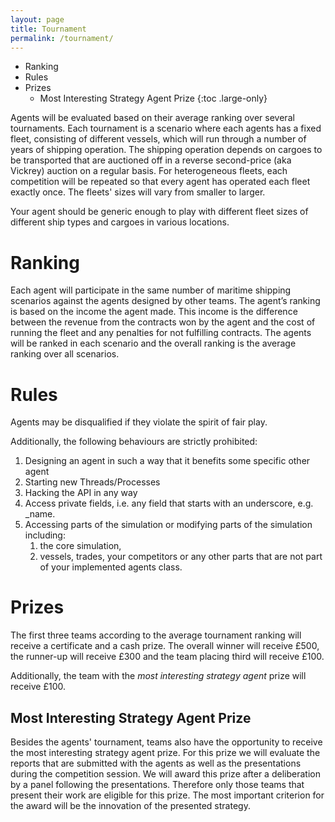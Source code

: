 ```yaml
---
layout: page
title: Tournament
permalink: /tournament/
---
```


* Ranking
* Rules
* Prizes
  * Most Interesting Strategy Agent Prize
{:toc .large-only}

Agents will be evaluated based on their average ranking over several
tournaments. Each tournament is a scenario where each agents has
a fixed fleet, consisting of different vessels, which will run through
a number of years of shipping operation. The shipping operation depends on cargoes to be transported that are auctioned off in a reverse second-price (aka Vickrey) auction on a regular basis.
For heterogeneous fleets, each competition will be repeated so that every agent has operated each fleet exactly once.
The fleets' sizes will vary from smaller to larger.


Your agent should be generic enough to play with different fleet sizes of different ship types and cargoes in various locations.

# Ranking

Each agent will participate in the same number of maritime shipping scenarios against the agents designed by other teams. 
The agent’s ranking is based on the income the agent made.
This income is the difference between the revenue from the contracts won by the agent and the cost of running the fleet and any penalties for not fulfilling contracts.
The agents will be ranked in each scenario and the overall ranking is the average ranking over all scenarios.

# Rules

Agents may be disqualified if they violate the spirit of fair play.

Additionally, the following behaviours are strictly prohibited: 

1. Designing an agent in such a way that it benefits
some specific other agent
2. Starting new Threads/Processes
3. Hacking the API in any way
4. Access private fields, i.e. any field that starts with an underscore, e.g. _name.
5. Accessing parts of the simulation or modifying parts of the simulation including:
   1. the core simulation,
   2. vessels, trades, your competitors or any other parts that are not part of your implemented agents class.

# Prizes

The first three teams according to the average tournament ranking will receive a certificate and a cash prize.
The overall winner will receive £500, the runner-up will receive £300 and the team placing third will receive £100.

Additionally, the team with the *most interesting strategy agent* prize will receive £100.

## Most Interesting Strategy Agent Prize

Besides the agents' tournament, teams also have the opportunity to receive the most interesting strategy agent prize.
For this prize we will evaluate the reports that are submitted with the agents as well as the presentations during the competition session.
We will award this prize after a deliberation by a panel following the presentations.
Therefore only those teams that present their work are eligible for this prize.
The most important criterion for the award will be the innovation of the presented strategy.
